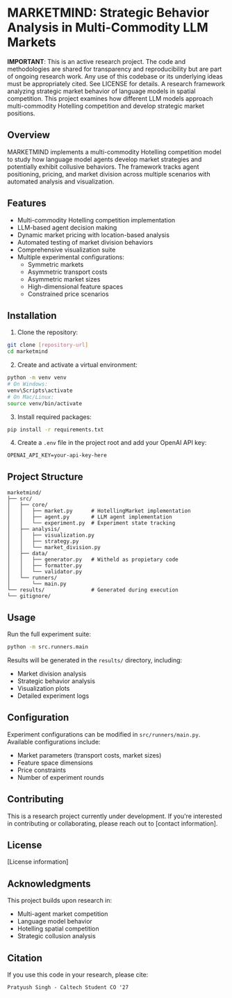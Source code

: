 # MARKETMIND: Strategic Behavior Analysis in Multi-Commodity LLM Markets

**IMPORTANT**: This is an active research project. The code and methodologies are shared for transparency and reproducibility but are part of ongoing research work. Any use of this codebase or its underlying ideas must be appropriately cited. See LICENSE for details.
A research framework analyzing strategic market behavior of language models in spatial competition. This project examines how different LLM models approach multi-commodity Hotelling competition and develop strategic market positions.

## Overview

MARKETMIND implements a multi-commodity Hotelling competition model to study how language model agents develop market strategies and potentially exhibit collusive behaviors. The framework tracks agent positioning, pricing, and market division across multiple scenarios with automated analysis and visualization.

## Features

- Multi-commodity Hotelling competition implementation
- LLM-based agent decision making
- Dynamic market pricing with location-based analysis
- Automated testing of market division behaviors
- Comprehensive visualization suite
- Multiple experimental configurations:
  - Symmetric markets
  - Asymmetric transport costs
  - Asymmetric market sizes
  - High-dimensional feature spaces
  - Constrained price scenarios

## Installation

1. Clone the repository:
```bash
git clone [repository-url]
cd marketmind
```

2. Create and activate a virtual environment:
```bash
python -m venv venv
# On Windows:
venv\Scripts\activate
# On Mac/Linux:
source venv/bin/activate
```

3. Install required packages:
```bash
pip install -r requirements.txt
```

4. Create a `.env` file in the project root and add your OpenAI API key:
```
OPENAI_API_KEY=your-api-key-here
```

## Project Structure

```
marketmind/
├── src/
│   ├── core/
│   │   ├── market.py      # HotellingMarket implementation
│   │   ├── agent.py       # LLM agent implementation
│   │   └── experiment.py  # Experiment state tracking
│   ├── analysis/
│   │   ├── visualization.py
│   │   ├── strategy.py
│   │   └── market_division.py
│   ├── data/
│   │   ├── generator.py   # Witheld as propietary code
│   │   ├── formatter.py
│   │   └── validator.py
│   └── runners/
│       └── main.py
└── results/               # Generated during execution
└── gitignore/
```

## Usage

Run the full experiment suite:
```bash
python -m src.runners.main
```

Results will be generated in the `results/` directory, including:
- Market division analysis
- Strategic behavior analysis
- Visualization plots
- Detailed experiment logs

## Configuration

Experiment configurations can be modified in `src/runners/main.py`. Available configurations include:
- Market parameters (transport costs, market sizes)
- Feature space dimensions
- Price constraints
- Number of experiment rounds

## Contributing

This is a research project currently under development. If you're interested in contributing or collaborating, please reach out to [contact information].

## License

[License information]

## Acknowledgments

This project builds upon research in:
- Multi-agent market competition
- Language model behavior
- Hotelling spatial competition
- Strategic collusion analysis

## Citation

If you use this code in your research, please cite:
```
Pratyush Singh - Caltech Student CO '27
```
